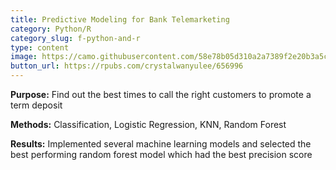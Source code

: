 ```yaml
---
title: Predictive Modeling for Bank Telemarketing
category: Python/R
category_slug: f-python-and-r
type: content
image: https://camo.githubusercontent.com/58e78b05d310a2a7389f2e20b3a5cc623eab4a37c561bee34a8b2cc5ff0fa042/68747470733a2f2f696d616765732e756e73706c6173682e636f6d2f70686f746f2d313535303536353131382d3361313465386430333836663f69786c69623d72622d312e322e3126697869643d65794a6863484266615751694f6a45794d446439266175746f3d666f726d6174266669743d63726f7026773d3133353026713d3830
button_url: https://rpubs.com/crystalwanyulee/656996
---
```


**Purpose:** Find out the best times to call the right customers to promote a term deposit

**Methods:** Classification, Logistic Regression, KNN, Random Forest

**Results:** Implemented several machine learning models and selected the best performing random forest model which had the best precision score

